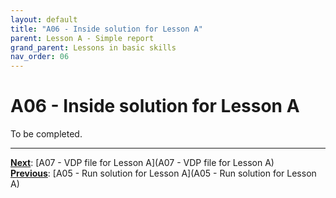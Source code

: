 ```yaml
---
layout: default
title: "A06 - Inside solution for Lesson A"
parent: Lesson A - Simple report
grand_parent: Lessons in basic skills
nav_order: 06
---
```


# A06 - Inside solution for Lesson A

To be completed.  




---
**<u>Next</u>**: [A07 - VDP file for Lesson A](A07 - VDP file for Lesson A)   
**<u>Previous</u>**: [A05 - Run solution for Lesson A](A05 - Run solution for Lesson A)  
